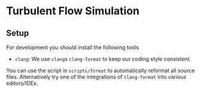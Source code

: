 # Turbulent Flow Simulation

## Setup

For development you should install the following tools

* `clang`: We use `clang`s `clang-format` to keep our coding style consistent.

You can use the script in `scripts/format` to automatically reformat all source
files. Alternatively try one of the integrations of `clang-format` into various
editors/IDEs.
